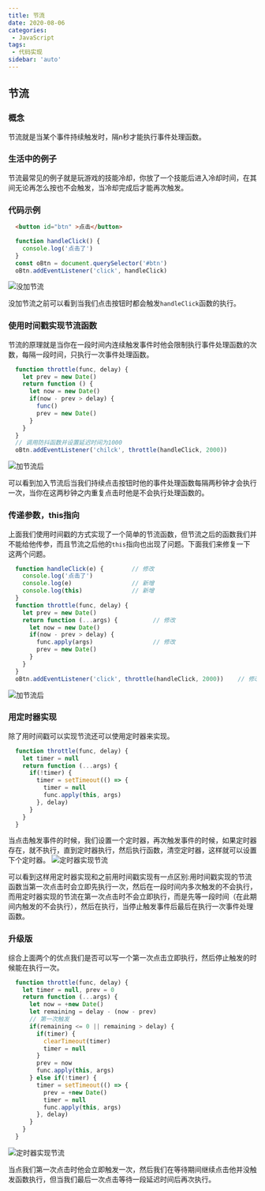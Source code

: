 ```yaml
---
title: 节流
date: 2020-08-06
categories: 
 - JavaScript
tags:
 - 代码实现
sidebar: 'auto'
---
```

## 节流
  ### 概念
  节流就是当某个事件持续触发时，隔n秒才能执行事件处理函数。
  ### 生活中的例子
  节流最常见的例子就是玩游戏的技能冷却，你放了一个技能后进入冷却时间，在其间无论再怎么按也不会触发，当冷却完成后才能再次触发。
  ### 代码示例
  ``` html
    <button id="btn" >点击</button>
  ```
  ``` js
    function handleClick() {
      console.log('点击了')
    }
    const oBtn = document.querySelector('#btn')
    oBtn.addEventListener('click', handleClick)
  ```
  <img :src="$withBase('/images/javascript/v2/nothrottle.gif')" alt="没加节流" />

  没加节流之前可以看到当我们点击按钮时都会触发`handleClick`函数的执行。

  ### 使用时间戳实现节流函数
  节流的原理就是当你在一段时间内连续触发事件时他会限制执行事件处理函数的次数，每隔一段时间，只执行一次事件处理函数。
  ``` js
    function throttle(func, delay) {
      let prev = new Date()
      return function () {
        let now = new Date()
        if(now - prev > delay) {
          func()
          prev = new Date()
        }
      }
    }
    // 调用防抖函数并设置延迟时间为1000
    oBtn.addEventListener('chilck', throttle(handleClick, 2000))
  ```
  <img :src="$withBase('/images/javascript/v2/throttle.gif')" alt="加节流后" />

  
  可以看到加入节流后当我们持续点击按钮时他的事件处理函数每隔两秒钟才会执行一次，当你在这两秒钟之内重复点击时他是不会执行处理函数的。

  ### 传递参数，this指向
  上面我们使用时间戳的方式实现了一个简单的节流函数，但节流之后的函数我们并不能给他传参，而且节流之后他的`this`指向也出现了问题。下面我们来修复一下这两个问题。
  ``` js
    function handleClick(e) {        // 修改
      console.log('点击了')
      console.log(e)                 // 新增
      console.log(this)              // 新增
    }
    function throttle(func, delay) {
      let prev = new Date()
      return function (...args) {          // 修改
        let now = new Date()
        if(now - prev > delay) {
          func.apply(args)                 // 修改
          prev = new Date()
        }
      }
    }
    oBtn.addEventListener('click', throttle(handleClick, 2000))    // 修改
  ```
  <img :src="$withBase('/images/javascript/v2/throttle1.gif')" alt="加节流后" />

  ### 用定时器实现
  除了用时间戳可以实现节流还可以使用定时器来实现。
  ``` js
    function throttle(func, delay) {
      let timer = null
      return function (...args) {
        if(!timer) {
          timer = setTimeout(() => {
            timer = null
            func.apply(this, args)
          }, delay)
        }
      }
    }
  ```
  当点击触发事件的时候，我们设置一个定时器，再次触发事件的时候，如果定时器存在，就不执行，直到定时器执行，然后执行函数，清空定时器，这样就可以设置下个定时器。
  <img :src="$withBase('/images/javascript/v2/throttle2.gif')" alt="定时器实现节流" />

  可以看到这样用定时器实现和之前用时间戳实现有一点区别:用时间戳实现的节流函数当第一次点击时会立即先执行一次，然后在一段时间内多次触发的不会执行，而用定时器实现的节流在第一次点击时不会立即执行，而是先等一段时间（在此期间内触发的不会执行），然后在执行，当停止触发事件后最后在执行一次事件处理函数。

  ### 升级版
  综合上面两个的优点我们是否可以写一个第一次点击立即执行，然后停止触发的时候能在执行一次。
  ``` js
    function throttle(func, delay) {
      let timer = null, prev = 0
      return function (...args) {
        let now = +new Date()
        let remaining = delay - (now - prev)
        // 第一次触发
        if(remaining <= 0 || remaining > delay) {
          if(timer) {
            clearTimeout(timer)
            timer = null
          }
          prev = now
          func.apply(this, args)
        } else if(!timer) {
          timer = setTimeout(() => {
            prev = +new Date()
            timer = null
            func.apply(this, args)
          }, delay)
        }
      }
    }
  ```
  <img :src="$withBase('/images/javascript/v2/throttle3.gif')" alt="定时器实现节流" />
  
  当点我们第一次点击时他会立即触发一次，然后我们在等待期间继续点击他并没触发函数执行，但当我们最后一次点击等待一段延迟时间后再次执行。
  



